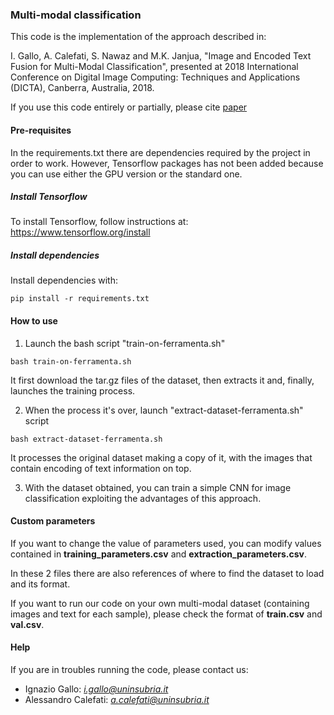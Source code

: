 ### Multi-modal classification

This code is the implementation of the approach described in: 

I. Gallo, A. Calefati, S. Nawaz and M.K. Janjua, 
"Image and Encoded Text Fusion for Multi-Modal Classification",
presented at 
2018 International Conference on Digital Image Computing: Techniques and Applications (DICTA), Canberra, Australia, 2018.

If you use this code entirely or partially, please cite 
[paper](http://artelab.dista.uninsubria.it/res/research/bibtex/2018/2018_gallo_dicta.txt)


#### Pre-requisites

In the requirements.txt there are dependencies required by the project in order to work.
However, Tensorflow packages has not been added because you can use either the GPU version
or the standard one.


##### Install Tensorflow

To install Tensorflow, follow instructions at: https://www.tensorflow.org/install


##### Install dependencies

Install dependencies with:
 
`pip install -r requirements.txt`


#### How to use

1. Launch the bash script "train-on-ferramenta.sh"

`bash train-on-ferramenta.sh`

It first download the tar.gz files of the dataset, then extracts it and, finally, launches
the training process.

2. When the process it's over, launch "extract-dataset-ferramenta.sh" script

`bash extract-dataset-ferramenta.sh`

It processes the original dataset making a copy of it, with the images that contain 
encoding of text information on top.

3. With the dataset obtained, you can train a simple CNN for image classification exploiting
the advantages of this approach.


#### Custom parameters

If you want to change the value of parameters used, you can modify values 
contained in **training_parameters.csv** and **extraction_parameters.csv**.

In these 2 files there are also references of where to find the dataset to load and its format.

If you want to run our code on your own multi-modal dataset (containing images and text for each sample),
please check the format of **train.csv** and **val.csv**.


#### Help

If you are in troubles running the code, please contact us:

- Ignazio Gallo: *i.gallo@uninsubria.it*
- Alessandro Calefati: *a.calefati@uninsubria.it* 




